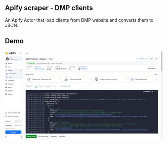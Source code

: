 ## Apify scraper - DMP clients

An Apify Actor that load clients from DMP website and converts them to JSON. 

## Demo

![demo](./demo/info.jpg)
